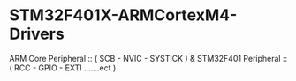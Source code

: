 # STM32F401X-ARMCortexM4-Drivers
ARM Core Peripheral ::  ( SCB - NVIC - SYSTICK )     &amp;  STM32F401 Peripheral :: ( RCC - GPIO - EXTI .......ect )

